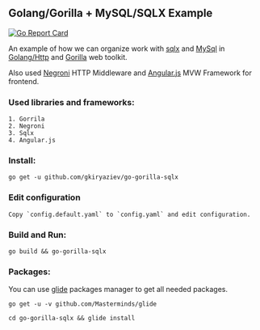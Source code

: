 ## Golang/Gorilla + MySQL/SQLX Example

[![Go Report Card](https://goreportcard.com/badge/github.com/gkiryaziev/go-gorilla-mysql-sqlx-example)](https://goreportcard.com/report/github.com/gkiryaziev/go-gorilla-mysql-sqlx-example)

An example of how we can organize work with [sqlx](http://jmoiron.github.io/sqlx/) and [MySql](https://www.mysql.com/)
in [Golang/Http](https://golang.org/) and [Gorilla](http://www.gorillatoolkit.org/pkg/mux) web toolkit.

Also used [Negroni](https://github.com/codegangsta/negroni) HTTP Middleware and [Angular.js](https://angularjs.org/)
MVW Framework for frontend.

### Used libraries and frameworks:
```
1. Gorrila
2. Negroni
3. Sqlx
4. Angular.js
```

### Install:
```
go get -u github.com/gkiryaziev/go-gorilla-sqlx
```

### Edit configuration
```
Copy `config.default.yaml` to `config.yaml` and edit configuration.
```

### Build and Run:
```
go build && go-gorilla-sqlx
```

### Packages:
You can use [glide](https://glide.sh/) packages manager to get all needed packages.
```
go get -u -v github.com/Masterminds/glide

cd go-gorilla-sqlx && glide install
```
